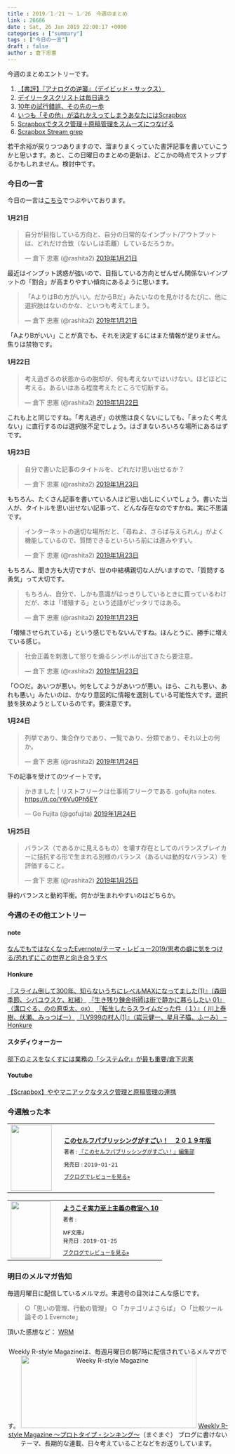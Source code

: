 ```yaml
---
title : 2019／1／21 〜 1／26　今週のまとめ
link : 26686
date : Sat, 26 Jan 2019 22:00:17 +0000
categories : ["summary"]
tags : ["今日の一言"]
draft : false
author : 倉下忠憲
---
```


今週のまとめエントリーです。
 
<ol>
<li><a href="https://rashita.net/blog/?p=26636">【書評】『アナログの逆襲』（デイビッド・サックス）</a></li>
<li><a href="https://rashita.net/blog/?p=26644">デイリータスクリストは毎日違う</a></li>
<li><a href="https://rashita.net/blog/?p=26651">10年の試行錯誤、その先の一歩</a></li>
<li><a href="https://rashita.net/blog/?p=26659">いつも「その他」が溢れかえってしまうあなたにはScrapbox</a></li>
<li><a href="https://rashita.net/blog/?p=26669">Scrapboxでタスク管理＋原稿管理をスムーズにつなげる</a></li>
<li><a href="https://rashita.net/blog/?p=26676">Scrapbox Stream grep</a></li>
</ol>

若干余裕が戻りつつありますので、溜まりまくっていた書評記事を書いていこうかと思います。あと、この日曜日のまとめの更新は、どこかの時点でストップするかもしれません。検討中です。

<h3>今日の一言</h3>

今日の一言は<a href="http://twitter.com/rashita2 ">こちら</a>でつぶやいております。

<h4>1月21日</h4>

<blockquote class="twitter-tweet" data-lang="ja"><p lang="ja" dir="ltr">自分が目指している方向と、自分の日常的なインプット/アウトプットは、どれだけ合致（ないしは乖離）しているだろうか。</p>&mdash; 倉下 忠憲 (@rashita2) <a href="https://twitter.com/rashita2/status/1087216379537682434?ref_src=twsrc%5Etfw">2019年1月21日</a></blockquote>
<script async src="https://platform.twitter.com/widgets.js" charset="utf-8"></script>

最近はインプット誘惑が強いので、目指している方向とぜんぜん関係ないインプットの「割合」が高まりやすい傾向にあるように思います。

<blockquote class="twitter-tweet" data-lang="ja"><p lang="ja" dir="ltr">「AよりはBの方がいい。だからBだ」みたいなのを見かけるたびに、他に選択肢はないのかな、といつも考えてしまう。</p>&mdash; 倉下 忠憲 (@rashita2) <a href="https://twitter.com/rashita2/status/1087307998739886080?ref_src=twsrc%5Etfw">2019年1月21日</a></blockquote>
<script async src="https://platform.twitter.com/widgets.js" charset="utf-8"></script>

「AよりBがいい」ことが真でも、それを決定するにはまた情報が足りません。焦りは禁物です。

<h4>1月22日</h4>

<blockquote class="twitter-tweet" data-lang="ja"><p lang="ja" dir="ltr">考え過ぎるの状態からの脱却が、何も考えないではいけない。ほどほどに考える。あるいはある程度考えたところで切断する。</p>&mdash; 倉下 忠憲 (@rashita2) <a href="https://twitter.com/rashita2/status/1087676103068532737?ref_src=twsrc%5Etfw">2019年1月22日</a></blockquote>
<script async src="https://platform.twitter.com/widgets.js" charset="utf-8"></script>

これも上と同じですね。「考え過ぎ」の状態は良くないにしても、「まったく考えない」に直行するのは選択肢不足でしょう。はざまないろいろな場所にあるはずです。

<h4>1月23日</h4>

<blockquote class="twitter-tweet" data-lang="ja"><p lang="ja" dir="ltr">自分で書いた記事のタイトルを、どれだけ思い出せるか？</p>&mdash; 倉下 忠憲 (@rashita2) <a href="https://twitter.com/rashita2/status/1087942988926472192?ref_src=twsrc%5Etfw">2019年1月23日</a></blockquote>
<script async src="https://platform.twitter.com/widgets.js" charset="utf-8"></script>

もちろん、たくさん記事を書いている人ほど思い出しにくいでしょう。書いた当人が、タイトルを思い出せない記事って、どんな存在なのですかね。実に不思議です。

<blockquote class="twitter-tweet" data-lang="ja"><p lang="ja" dir="ltr">インターネットの適切な場所だと、「尋ねよ、さらば与えられん」がよく機能しているので、質問できるといろいろ前には進みやすい。</p>&mdash; 倉下 忠憲 (@rashita2) <a href="https://twitter.com/rashita2/status/1087964136011649025?ref_src=twsrc%5Etfw">2019年1月23日</a></blockquote>
<script async src="https://platform.twitter.com/widgets.js" charset="utf-8"></script>

もちろん、聞き方も大切ですが、世の中結構親切な人がいますので、「質問する勇気」って大切です。

<blockquote class="twitter-tweet" data-lang="ja"><p lang="ja" dir="ltr">もちろん、自分で、しかも意識がはっきりしているときに買っているわけだが、本は「増殖する」という述語がピッタリではある。</p>&mdash; 倉下 忠憲 (@rashita2) <a href="https://twitter.com/rashita2/status/1088053231853350912?ref_src=twsrc%5Etfw">2019年1月23日</a></blockquote>
<script async src="https://platform.twitter.com/widgets.js" charset="utf-8"></script>

「増殖させられている」という感じでもないんですね。ほんとうに、勝手に増えている感じ。

<blockquote class="twitter-tweet" data-lang="ja"><p lang="ja" dir="ltr">社会正義を刺激して怒りを煽るシンボルが出てきたら要注意。</p>&mdash; 倉下 忠憲 (@rashita2) <a href="https://twitter.com/rashita2/status/1088077834726174722?ref_src=twsrc%5Etfw">2019年1月23日</a></blockquote>
<script async src="https://platform.twitter.com/widgets.js" charset="utf-8"></script>

「○○だ。あいつが悪い。何をしてようがあいつが悪い。ほら、これも悪い、あれも悪い」みたいのは、かなり意図的に情報を選別している可能性大です。選択肢を狭めようとしているのです。要注意です。

<h4>1月24日</h4>

<blockquote class="twitter-tweet" data-lang="ja"><p lang="ja" dir="ltr">列挙であり、集合作りであり、一覧であり、分類であり、それ以上の何か。</p>&mdash; 倉下 忠憲 (@rashita2) <a href="https://twitter.com/rashita2/status/1088369175095988225?ref_src=twsrc%5Etfw">2019年1月24日</a></blockquote>
<script async src="https://platform.twitter.com/widgets.js" charset="utf-8"></script>

下の記事を受けてのツイートです。

<blockquote class="twitter-tweet" data-lang="ja"><p lang="ja" dir="ltr">かきました | リストフリークは仕事術フリークである. gofujita notes. <a href="https://t.co/Y6Vu0Ph5EY">https://t.co/Y6Vu0Ph5EY</a></p>&mdash; Go Fujita (@gofujita) <a href="https://twitter.com/gofujita/status/1088366488728158209?ref_src=twsrc%5Etfw">2019年1月24日</a></blockquote>
<script async src="https://platform.twitter.com/widgets.js" charset="utf-8"></script>

<h4>1月25日</h4>

<blockquote class="twitter-tweet" data-lang="ja"><p lang="ja" dir="ltr">バランス（であるかに見えるもの）を壊す存在としてのバランスブレイカーに拮抗する形で生まれる別様のバランス（あるいは動的なバランス）を評価すること。</p>&mdash; 倉下 忠憲 (@rashita2) <a href="https://twitter.com/rashita2/status/1088660250691948545?ref_src=twsrc%5Etfw">2019年1月25日</a></blockquote>
<script async src="https://platform.twitter.com/widgets.js" charset="utf-8"></script>

静的バランスと動的平衡。何かが生まれやすいのはどちらか。

<h3>今週のその他エントリー</h3>

<H4>note</H4>

<a href="https://note.mu/rashita/n/n917d8a1e45c7">なんでもではなくなったEvernote/テーマ・レビュー2019/思考の癖に気をつける/恐れずにこの世界と向き合うすべ</a>

<H4>Honkure</H4>

<a href="http://honkure.net/rbook/archives/2846">『スライム倒して300年、知らないうちにレベルMAXになってました(1)』（森田季節、シバユウスケ、紅緒）</a>
<a href="http://honkure.net/rbook/archives/2852">『生き残り錬金術師は街で静かに暮らしたい 01』（溝口ぐる、のの原兎太、ox）</a>
<a href="http://honkure.net/rbook/archives/2856">『転生したらスライムだった件（１）』（ 川上泰樹、伏瀬、みっつばー）</a>
<a href="http://honkure.net/rbook/archives/2860">『LV999の村人(1)』（岩元健一、星月子猫、ふーみ） – Honkure</a>

<H4>スタディウォーカー</H4>

<a href="https://studywalker.jp/skillup/article/172136/">部下のミスをなくすには業務の「システム化」が最も重要/倉下忠憲</a>

<H4>Youtube</H4>

<a href="https://www.youtube.com/watch?v=oBJPQ_9Qm0o">【Scrapbox】ややマニアックなタスク管理と原稿管理の連携</a>

<H3>今週触った本</H3>

<div class="booklog_html"><table><tr><td class="booklog_html_image"><a href="https://www.amazon.co.jp/%E3%81%93%E3%81%AE%E3%82%BB%E3%83%AB%E3%83%95%E3%83%91%E3%83%96%E3%83%AA%E3%83%83%E3%82%B7%E3%83%B3%E3%82%B0%E3%81%8C%E3%81%99%E3%81%94%E3%81%84%EF%BC%81-%EF%BC%92%EF%BC%90%EF%BC%91%EF%BC%99%E5%B9%B4%E7%89%88-%E3%80%8E%E3%81%93%E3%81%AE%E3%82%BB%E3%83%AB%E3%83%95%E3%83%91%E3%83%96%E3%83%AA%E3%83%83%E3%82%B7%E3%83%B3%E3%82%B0%E3%81%8C%E3%81%99%E3%81%94%E3%81%84%EF%BC%81%E3%80%8F%E7%B7%A8%E9%9B%86%E9%83%A8-ebook/dp/B07MZZ25Q3?SubscriptionId=0AVSM5SVKRWTFMG7ZR82&tag=rashita1000-22&linkCode=xm2&camp=2025&creative=165953&creativeASIN=B07MZZ25Q3" target="_blank"><img src="https://images-fe.ssl-images-amazon.com/images/I/51%2B6Zeam1oL._SL160_.jpg" width="93" height="150" style="border:0;border-radius:0;" /></a></td><td class="booklog_html_info" style="padding-left:20px;"><div class="booklog_html_title" style="margin-bottom:10px;font-size:14px;font-weight:bold;"><a href="https://www.amazon.co.jp/%E3%81%93%E3%81%AE%E3%82%BB%E3%83%AB%E3%83%95%E3%83%91%E3%83%96%E3%83%AA%E3%83%83%E3%82%B7%E3%83%B3%E3%82%B0%E3%81%8C%E3%81%99%E3%81%94%E3%81%84%EF%BC%81-%EF%BC%92%EF%BC%90%EF%BC%91%EF%BC%99%E5%B9%B4%E7%89%88-%E3%80%8E%E3%81%93%E3%81%AE%E3%82%BB%E3%83%AB%E3%83%95%E3%83%91%E3%83%96%E3%83%AA%E3%83%83%E3%82%B7%E3%83%B3%E3%82%B0%E3%81%8C%E3%81%99%E3%81%94%E3%81%84%EF%BC%81%E3%80%8F%E7%B7%A8%E9%9B%86%E9%83%A8-ebook/dp/B07MZZ25Q3?SubscriptionId=0AVSM5SVKRWTFMG7ZR82&tag=rashita1000-22&linkCode=xm2&camp=2025&creative=165953&creativeASIN=B07MZZ25Q3" target="_blank">このセルフパブリッシングがすごい！　２０１９年版</a></div><div style="margin-bottom:10px;"><div class="booklog_html_author" style="margin-bottom:15px;font-size:12px;;line-height:1.2em">著者 : <a href="https://booklog.jp/author/%E3%80%8E%E3%81%93%E3%81%AE%E3%82%BB%E3%83%AB%E3%83%95%E3%83%91%E3%83%96%E3%83%AA%E3%83%83%E3%82%B7%E3%83%B3%E3%82%B0%E3%81%8C%E3%81%99%E3%81%94%E3%81%84%EF%BC%81%E3%80%8F%E7%B7%A8%E9%9B%86%E9%83%A8" target="_blank">『このセルフパブリッシングがすごい！』編集部</a></div><div class="booklog_html_manufacturer" style="margin-bottom:5px;font-size:12px;;line-height:1.2em"></div><div class="booklog_html_release" style="font-size:12px;;line-height:1.2em">発売日 : 2019-01-21</div></div><div class="booklog_html_link_amazon"><a href="https://booklog.jp/item/1/B07MZZ25Q3" style="font-size:12px;" target="_blank">ブクログでレビューを見る»</a></div></td></tr></table></div>

<div class="booklog_html"><table><tr><td class="booklog_html_image"><a href="http://ck.jp.ap.valuecommerce.com/servlet/referral?sid=2624063&pid=881626690&vc_url=https%3A%2F%2Fbookwalker.jp%2Fdef9236ed9-631f-4f19-9214-3ecd4dabf83c%2F" target="_blank"><img src="https://c.bookwalker.jp/thumbnailImage_3243922.jpg" width="91" height="130" style="border:0;border-radius:0;" /></a></td><td class="booklog_html_info" style="padding-left:20px;"><div class="booklog_html_title" style="margin-bottom:10px;font-size:14px;font-weight:bold;"><a href="http://ck.jp.ap.valuecommerce.com/servlet/referral?sid=2624063&pid=881626690&vc_url=https%3A%2F%2Fbookwalker.jp%2Fdef9236ed9-631f-4f19-9214-3ecd4dabf83c%2F" target="_blank">ようこそ実力至上主義の教室へ 10</a></div><div style="margin-bottom:10px;"><div class="booklog_html_author" style="margin-bottom:15px;font-size:12px;;line-height:1.2em">著者 : </div><div class="booklog_html_manufacturer" style="margin-bottom:5px;font-size:12px;;line-height:1.2em">MF文庫J</div><div class="booklog_html_release" style="font-size:12px;;line-height:1.2em">発売日 : 2019-01-25</div></div><div class="booklog_html_link_amazon"><a href="https://booklog.jp/item/17/3b1ef2edb38da7d1" style="font-size:12px;" target="_blank">ブクログでレビューを見る»</a></div></td></tr></table></div>

<h3>明日のメルマガ告知</h3>

毎週月曜日に配信しているメルマガ。来週号の目次はこんな感じです。

<blockquote>
○「思いの管理、行動の管理」
○「カテゴリよさらば」
○「比較ツール論その１Evernote」
</blockquote>

頂いた感想など：
<a class="twitter-timeline"  href="https://twitter.com/rashita2/timelines/427262290753097729"  data-widget-id="427265271171010561">WRM</a>
    <script>!function(d,s,id){var js,fjs=d.getElementsByTagName(s)[0],p=/^http:/.test(d.location)?'http':'https';if(!d.getElementById(id)){js=d.createElement(s);js.id=id;js.src=p+"://platform.twitter.com/widgets.js";fjs.parentNode.insertBefore(js,fjs);}}(document,"script","twitter-wjs");</script>

<div style="text-align:center;margin-top:25px;">
Weekly R-style Magazineは、毎週月曜日の朝7時に配信されているメルマガです。
<a href="http://www.mag2.com/m/0001185133.html" target="_blank"><img src="https://rashita.net/blog/wp-content/uploads/2010/09/mmbanner.jpg" alt="Weeky R-style Magazine" width="400" height="165" class="alignnone size-full wp-image-12201" /></a>
<a href="http://www.mag2.com/m/0001185133.html" target="_blank">Weekly R-style Magazine ～プロトタイプ・シンキング～</a>（まぐまぐ）
ブログに書けないテーマ、長期的な連載、日々考えていることなどをお送りしています。
</div> 
